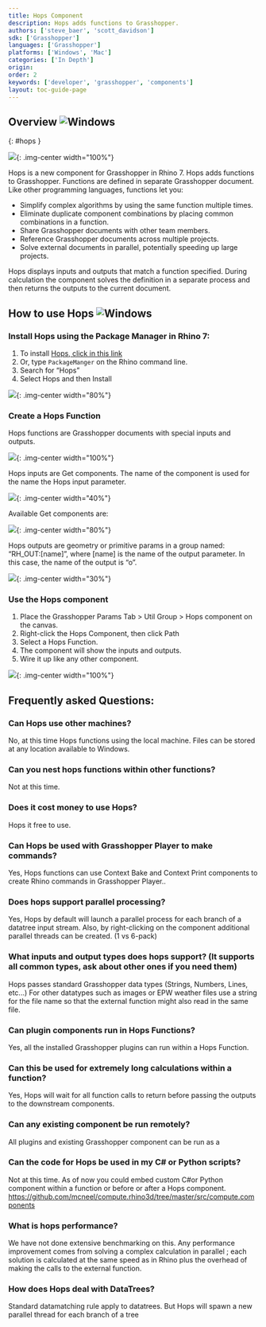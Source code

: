 ```yaml
---
title: Hops Component
description: Hops adds functions to Grasshopper.
authors: ['steve_baer', 'scott_davidson']
sdk: ['Grasshopper']
languages: ['Grasshopper']
platforms: ['Windows', 'Mac']
categories: ['In Depth']
origin:
order: 2
keywords: ['developer', 'grasshopper', 'components']
layout: toc-guide-page
---
```


## Overview <img src="{{ site.baseurl }}/images/win-logo-small.png" alt="Windows" class="guide_icon"> 
{: #hops }

<img src="{{ site.baseurl }}/images/hops-overview.png">{: .img-center  width="100%"}

Hops is a new component for Grasshopper in Rhino 7. Hops adds functions to Grasshopper. Functions are defined in separate Grasshopper document. Like other programming languages, functions let you:

* Simplify complex algorithms by using the same function multiple times.
* Eliminate duplicate component combinations by placing common combinations in a function.
* Share Grasshopper documents with other team members.
* Reference Grasshopper documents across multiple projects.
* Solve external documents in parallel, potentially speeding up large projects.
 
Hops displays inputs and outputs that match a function specified. During calculation the component solves the definition in a separate process and then returns the outputs to the current document.

## How to use Hops <img src="{{ site.baseurl }}/images/hops.svg" alt="Windows" class="guide_icon"> 

### Install Hops using the Package Manager in Rhino 7:
  1. To install [Hops, click in this link](rhino://package/search?name=hops)
  1. Or, type `PackageManger` on the Rhino command line.
  1. Search for “Hops”
  1. Select Hops and then Install

<img src="{{ site.baseurl }}/images/hopsinstall.jpg">{: .img-center  width="80%"}

### Create a Hops Function

Hops functions are Grasshopper documents with special inputs and outputs.

<img src="{{ site.baseurl }}/images/hops-function.png">{: .img-center  width="100%"}

Hops inputs are Get components. The name of the component is used for the name the Hops input parameter.

<img src="{{ site.baseurl }}/images/hops-input.png">{: .img-center  width="40%"}

Available Get components are:

<img src="{{ site.baseurl }}/images/get-components.jpg">{: .img-center  width="80%"}

Hops outputs are geometry or primitive params in a group named: “RH_OUT:[name]”, where [name] is the name of the output parameter. In this case, the name of the output is “o”.

<img src="{{ site.baseurl }}/images/hops-output.png">{: .img-center  width="30%"}

### Use the Hops component

1. Place the Grasshopper Params Tab > Util Group > Hops component on the canvas.
1. Right-click the Hops Component, then click Path
1. Select a Hops Function.
1. The component will show the inputs and outputs.
1. Wire it up like any other component.

<img src="{{ site.baseurl }}/images/gh-hops-path.png">{: .img-center  width="100%"}

## Frequently asked Questions:

### Can Hops use other machines?

No, at this time Hops functions using the local machine.  Files can be stored at any location available to Windows.

### Can you nest hops functions within other functions?

Not at this time.

### Does it cost money to use Hops?

Hops it free to use.

### Can Hops be used with Grasshopper Player to make commands?

Yes, Hops functions can use Context Bake and Context Print components to create Rhino commands in Grasshopper Player..

### Does hops support parallel processing?

Yes, Hops by default will launch a parallel process for each branch of a datatree input stream. Also, by right-clicking on the component additional parallel threads can be created. (1 vs 6-pack)

### What inputs and output types does hops support? (It supports all common types, ask about other ones if you need them)

Hops passes standard Grasshopper data types (Strings, Numbers, Lines, etc...) For other datatypes such as images or EPW weather files use a string for the file name so that the external function might also read in the same file.

### Can plugin components run in Hops Functions?

Yes, all the installed Grasshopper plugins can run within a Hops Function.

### Can this be used for extremely long calculations within a function?

Yes, Hops will wait for all function calls to return before passing the outputs to the downstream components. 

### Can any existing component be run remotely?

All plugins and existing Grasshopper component can be run as a 

### Can the code for Hops be used in my C# or Python scripts?

Not at this time.  As of now you could embed custom C#or Python component within a function or before or after a Hops component. https://github.com/mcneel/compute.rhino3d/tree/master/src/compute.components

### What is hops performance?

We have not done extensive benchmarking on this. Any performance improvement comes from solving a complex calculation in parallel ; each solution is calculated at the same speed as in Rhino plus the overhead of making the calls to the external function. 

### How does Hops deal with DataTrees?

Standard datamatching rule apply to datatrees.  But Hops will spawn a new parallel thread for each branch of a tree
